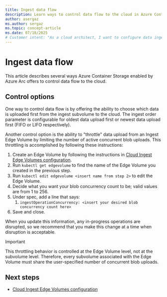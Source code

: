 ```yaml
---
title: Ingest data flow
description: Learn ways to control data flow to the cloud in Azure Container Storage enabled by Azure Arc.
author: asergaz
ms.author: sergaz
ms.topic: concept-article
ms.date: 07/18/2025
# Customer intent: "As a cloud architect, I want to configure data ingest options for Azure Container Storage, so that I can control the data flow to the cloud and optimize upload performance based on my organization’s needs."
---
```


# Ingest data flow

This article describes several ways Azure Container Storage enabled by Azure Arc offers to control data flow to the cloud.

## Control options

One way to control data flow is by offering the ability to choose which data is uploaded first from the ingest subvolume to the cloud. The ingest order parameter is configurable for oldest data upload first or newest data upload first (FIFO or LIFO respectively).

Another control option is the ability to "throttle" data upload from an Ingest Edge Volume by limiting the number of active concurrent blob uploads. This throttling is accomplished by following these instructions:

1. Create an Edge Volume by following the instructions in [Cloud Ingest Edge Volumes configuration](howto-configure-cloud-ingest-subvolumes.md).
1. Run `kubectl get edgevolume` to find the name of the Edge Volume you created in the previous step.
1. Run `kubectl edit edgevolume <insert name from step 2>` to edit the Edge Volume.
1. Decide what you want your blob concurrency count to be; valid values are from 1 to 256.
1. Under spec, add a line that says:
   1. `ingestOperationConcurrency: <insert your desired blob concurrency count here>`
1. Save and close.  

When you update this information, any in-progress operations are disrupted, so we recommend that you make this change at a time when disruption is acceptable.

> [!IMPORTANT]
> This throttling behavior is controlled at the Edge Volume level, not at the subvolume level. Therefore, every subvolume associated with the Edge Volume must share the user-specified number of concurrent blob uploads.

## Next steps

- [Cloud Ingest Edge Volumes configuration](howto-configure-cloud-ingest-subvolumes.md)
